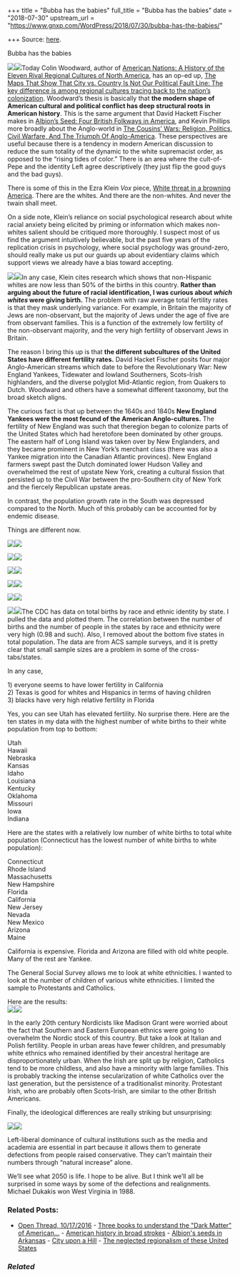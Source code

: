 +++
title = "Bubba has the babies"
full_title = "Bubba has the babies"
date = "2018-07-30"
upstream_url = "https://www.gnxp.com/WordPress/2018/07/30/bubba-has-the-babies/"

+++
Source: [here](https://www.gnxp.com/WordPress/2018/07/30/bubba-has-the-babies/).

Bubba has the babies

[![](https://i0.wp.com/www.gnxp.com/WordPress/wp-content/uploads/2018/06/americannations.jpeg?resize=183%2C276&ssl=1)![](https://i0.wp.com/www.gnxp.com/WordPress/wp-content/uploads/2018/06/americannations.jpeg?resize=183%2C276&ssl=1)](https://www.amazon.com/exec/obidos/ASIN/B0052RDIZA/geneexpressio-20/)Today Colin Woodward, author of [American Nations: A History of the Eleven Rival Regional Cultures of North America](https://www.amazon.com/exec/obidos/ASIN/B0052RDIZA/geneexpressio-20/), has an op-ed up, [The Maps That Show That City vs. Country Is Not Our Political Fault Line: The key difference is among regional cultures tracing back to the nation’s colonization](https://www.nytimes.com/2018/07/30/opinion/urban-rural-united-states-regions-midterms.html). Woodward’s thesis is basically that **the modern shape of American cultural and political conflict has deep structural roots in American history**. This is the same argument that David Hackett Fischer makes in [Albion’s Seed: Four British Folkways in America](https://www.amazon.com/exec/obidos/ASIN/0195069056//geneexpressio-20/ref=as_at?creativeASIN=0195069056&linkCode=w61&imprToken=SE-sqUbDrYp--nAppYFRYg&slotNum=68), and Kevin Phillips more broadly about the Anglo-world in [The Cousins’ Wars: Religion, Politics, Civil Warfare, And The Triumph Of Anglo-America](https://www.amazon.com/exec/obidos/ASIN/B001FOPTVU//geneexpressio-20/ref=as_at?creativeASIN=0195069056&linkCode=w61&imprToken=SE-sqUbDrYp--nAppYFRYg&slotNum=68). These perspectives are useful because there is a tendency in modern American discussion to reduce the sum totality of the dynamic to the white supremacist order, as opposed to the “rising tides of color.” There is an area where the cult-of-Pepe and the identity Left agree descriptively (they just flip the good guys and the bad guys).

There is some of this in the Ezra Klein *Vox* piece, [White threat in a browning America](https://www.vox.com/policy-and-politics/2018/7/30/17505406/trump-obama-race-politics-immigration). There are the whites. And there are the non-whites. And never the twain shall meet.

On a side note, Klein’s reliance on social psychological research about white racial anxiety being elicited by priming or information which makes non-whites salient should be critiqued more thoroughly. I suspect most of us find the argument intuitively believable, but the past five years of the replication crisis in psychology, where social psychology was ground-zero, should really make us put our guards up about evidentiary claims which support views we already have a bias toward accepting.

[![](https://i0.wp.com/www.gnxp.com/WordPress/wp-content/uploads/2018/07/shallthereligious.jpeg?resize=181%2C279&ssl=1)![](https://i0.wp.com/www.gnxp.com/WordPress/wp-content/uploads/2018/07/shallthereligious.jpeg?resize=181%2C279&ssl=1)](https://www.amazon.com/exec/obidos/ASIN/B004DL0OCG/geneexpressio-20/ref=as_at?creativeASIN=0521539870&linkCode=w61&imprToken=u2Ax6.tPekBCBjMWzqrH6w&slotNum=0)In any case, Klein cites research which shows that non-Hispanic whites are now less than 50% of the births in this country. **Rather than arguing about the future of racial identification, I was curious about *which whites* were giving birth.** The problem with raw average total fertility rates is that they mask underlying variance. For example, in Britain the majority of Jews are non-observant, but the majority of Jews under the age of five are from observant families. This is a function of the extremely low fertility of the non-observant majority, and the very high fertility of observant Jews in Britain.

The reason I bring this up is that **the different subcultures of the United States have different fertility rates.** David Hacket Fischer posits four major Anglo-American streams which date to before the Revolutionary War: New England Yankees, Tidewater and lowland Southerners, Scots-Irish highlanders, and the diverse polyglot Mid-Atlantic region, from Quakers to Dutch. Woodward and others have a somewhat different taxonomy, but the broad sketch aligns.

The curious fact is that up between the 1640s and 1840s **New England Yankees were the most fecund of the American Anglo-cultures.** The fertility of New England was such that theregion began to colonize parts of the United States which had heretofore been dominated by other groups. The eastern half of Long Island was taken over by New Englanders, and they became prominent in New York’s merchant class (there was also a Yankee migration into the Canadian Atlantic provinces). New England farmers swept past the Dutch dominated lower Hudson Valley and overwhelmed the rest of upstate New York, creating a cultural fission that persisted up to the Civil War between the pro-Southern city of New York and the fiercely Republican upstate areas.

In contrast, the population growth rate in the South was depressed compared to the North. Much of this probably can be accounted for by endemic disease.

Things are different now.

[![](https://i0.wp.com/www.gnxp.com/WordPress/wp-content/uploads/2018/07/black_pop.png?resize=150%2C150&ssl=1)![](https://i0.wp.com/www.gnxp.com/WordPress/wp-content/uploads/2018/07/black_pop.png?resize=150%2C150&ssl=1)](https://i0.wp.com/www.gnxp.com/WordPress/wp-content/uploads/2018/07/black_pop.png?ssl=1)

[![](https://i0.wp.com/www.gnxp.com/WordPress/wp-content/uploads/2018/07/black_pop_log.png?resize=150%2C150&ssl=1)![](https://i0.wp.com/www.gnxp.com/WordPress/wp-content/uploads/2018/07/black_pop_log.png?resize=150%2C150&ssl=1)](https://i0.wp.com/www.gnxp.com/WordPress/wp-content/uploads/2018/07/black_pop_log.png?ssl=1)

[![](https://i0.wp.com/www.gnxp.com/WordPress/wp-content/uploads/2018/07/hispanic_pop_log.png?resize=150%2C150&ssl=1)![](https://i0.wp.com/www.gnxp.com/WordPress/wp-content/uploads/2018/07/hispanic_pop_log.png?resize=150%2C150&ssl=1)](https://i0.wp.com/www.gnxp.com/WordPress/wp-content/uploads/2018/07/hispanic_pop_log.png?ssl=1)

[![](https://i0.wp.com/www.gnxp.com/WordPress/wp-content/uploads/2018/07/hispanic_pop.png?resize=150%2C150&ssl=1)![](https://i0.wp.com/www.gnxp.com/WordPress/wp-content/uploads/2018/07/hispanic_pop.png?resize=150%2C150&ssl=1)](https://i0.wp.com/www.gnxp.com/WordPress/wp-content/uploads/2018/07/hispanic_pop.png?ssl=1)

[![](https://i0.wp.com/www.gnxp.com/WordPress/wp-content/uploads/2018/07/white_pop.png?resize=150%2C150&ssl=1)![](https://i0.wp.com/www.gnxp.com/WordPress/wp-content/uploads/2018/07/white_pop.png?resize=150%2C150&ssl=1)](https://i0.wp.com/www.gnxp.com/WordPress/wp-content/uploads/2018/07/white_pop.png?ssl=1)

[![](https://i0.wp.com/www.gnxp.com/WordPress/wp-content/uploads/2018/07/white_log.png?resize=150%2C150&ssl=1)![](https://i0.wp.com/www.gnxp.com/WordPress/wp-content/uploads/2018/07/white_log.png?resize=150%2C150&ssl=1)](https://i0.wp.com/www.gnxp.com/WordPress/wp-content/uploads/2018/07/white_log.png?ssl=1)The CDC has data on total births by race and ethnic identity by state. I pulled the data and plotted them. The correlation between the number of births and the number of people in the states by race and ethnicity were very high (0.98 and such). Also, I removed about the bottom five states in total population. The data are from ACS sample surveys, and it is pretty clear that small sample sizes are a problem in some of the cross-tabs/states.

In any case,

1\) everyone seems to have lower fertility in California  
2) Texas is good for whites and Hispanics in terms of having children  
3) blacks have very high relative fertility in Florida

Yes, you can see Utah has elevated fertility. No surprise there. Here are the ten states in my data with the highest number of white births to their white population from top to bottom:

Utah  
Hawaii  
Nebraska  
Kansas  
Idaho  
Louisiana  
Kentucky  
Oklahoma  
Missouri  
Iowa  
Indiana

Here are the states with a relatively low number of white births to total white population (Connecticut has the lowest number of white births to white population):

Connecticut  
Rhode Island  
Massachusetts  
New Hampshire  
Florida  
California  
New Jersey  
Nevada  
New Mexico  
Arizona  
Maine

California is expensive. Florida and Arizona are filled with old white people. Many of the rest are Yankee.

The General Social Survey allows me to look at white ethnicities. I wanted to look at the number of children of various white ethnicities. I limited the sample to Protestants and Catholics.

Here are the results:  
[![](https://i0.wp.com/www.gnxp.com/WordPress/wp-content/uploads/2018/07/whiteethnic.png?resize=625%2C368&ssl=1)![](https://i0.wp.com/www.gnxp.com/WordPress/wp-content/uploads/2018/07/whiteethnic.png?resize=625%2C368&ssl=1)](https://i0.wp.com/www.gnxp.com/WordPress/wp-content/uploads/2018/07/whiteethnic.png?ssl=1)

In the early 20th century Nordicists like Madison Grant were worried about the fact that Southern and Eastern European ethnics were going to overwhelm the Nordic stock of this country. But take a look at Italian and Polish fertility. People in urban areas have fewer children, and presumably white ethnics who remained identified by their ancestral heritage are disproportionately urban. When the Irish are split up by religion, Catholics tend to be more childless, and also have a minority with large families. This is probably tracking the intense secularization of white Catholics over the last generation, but the persistence of a traditionalist minority. Protestant Irish, who are probably often Scots-Irish, are similar to the other British Americans.

Finally, the ideological differences are really striking but unsurprising:

[![](https://i0.wp.com/www.gnxp.com/WordPress/wp-content/uploads/2018/07/whiteideology.png?resize=625%2C348&ssl=1)![](https://i0.wp.com/www.gnxp.com/WordPress/wp-content/uploads/2018/07/whiteideology.png?resize=625%2C348&ssl=1)](https://i0.wp.com/www.gnxp.com/WordPress/wp-content/uploads/2018/07/whiteideology.png?ssl=1)

Left-liberal dominance of cultural institutions such as the media and academia are essential in part because it allows them to generate defections from people raised conservative. They can’t maintain their numbers through “natural increase” alone.

We’ll see what 2050 is life. I hope to be alive. But I think we’ll all be surprised in some ways by some of the defections and realignments. Michael Dukakis won West Virginia in 1988.

### Related Posts:

- [Open Thread,
  10/17/2016](https://www.gnxp.com/WordPress/2016/10/17/open-thread-10172016/) - [Three books to understand the "Dark Matter" of
  American…](https://www.gnxp.com/WordPress/2017/12/14/three-books-to-understand-the-dark-matter-of-american-history/) - [American history in broad
  strokes](https://www.gnxp.com/WordPress/2011/01/27/american-history-in-broad-strokes/) - [Albion's seeds in
  Arkansas](https://www.gnxp.com/WordPress/2019/10/08/albions-seeds-in-arkansas/) - [City upon a
  Hill](https://www.gnxp.com/WordPress/2008/12/28/city-upon-a-hill/) - [The neglected regionalism of these United
  States](https://www.gnxp.com/WordPress/2013/07/02/the-neglected-regionalism-of-these-united-states/)

### *Related*

[](https://www.addtoany.com/add_to/facebook?linkurl=https%3A%2F%2Fwww.gnxp.com%2FWordPress%2F2018%2F07%2F30%2Fbubba-has-the-babies%2F&linkname=Bubba%20has%20the%20babies "Facebook")[](https://www.addtoany.com/add_to/twitter?linkurl=https%3A%2F%2Fwww.gnxp.com%2FWordPress%2F2018%2F07%2F30%2Fbubba-has-the-babies%2F&linkname=Bubba%20has%20the%20babies "Twitter")[](https://www.addtoany.com/add_to/email?linkurl=https%3A%2F%2Fwww.gnxp.com%2FWordPress%2F2018%2F07%2F30%2Fbubba-has-the-babies%2F&linkname=Bubba%20has%20the%20babies "Email")[](https://www.addtoany.com/share)
